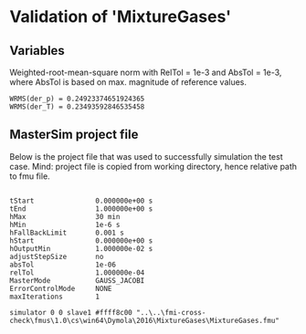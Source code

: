 # Validation of 'MixtureGases'

## Variables
Weighted-root-mean-square norm with RelTol = 1e-3 and AbsTol = 1e-3, where
AbsTol is based on max. magnitude of reference values.

```
WRMS(der_p) = 0.24923374651924365
WRMS(der_T) = 0.23493592846535458
```

## MasterSim project file

Below is the project file that was used to successfully simulation the test case.
Mind: project file is copied from working directory, hence relative path to fmu file.

```

tStart               0.000000e+00 s
tEnd                 1.000000e+00 s
hMax                 30 min
hMin                 1e-6 s
hFallBackLimit       0.001 s
hStart               0.000000e+00 s
hOutputMin           1.000000e-02 s
adjustStepSize       no
absTol               1e-06
relTol               1.000000e-04
MasterMode           GAUSS_JACOBI
ErrorControlMode     NONE
maxIterations        1

simulator 0 0 slave1 #ffff8c00 "..\..\fmi-cross-check\fmus\1.0\cs\win64\Dymola\2016\MixtureGases\MixtureGases.fmu"


```

